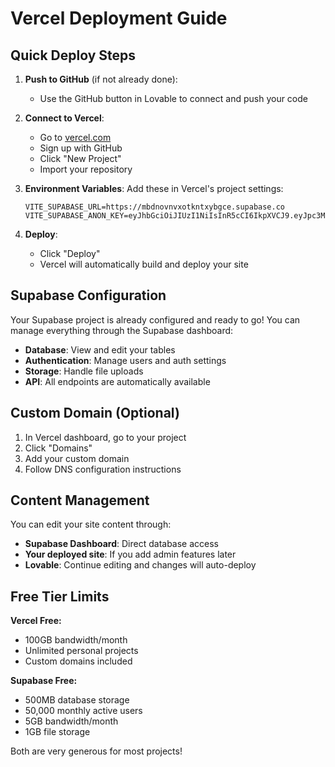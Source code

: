 
# Vercel Deployment Guide

## Quick Deploy Steps

1. **Push to GitHub** (if not already done):
   - Use the GitHub button in Lovable to connect and push your code

2. **Connect to Vercel**:
   - Go to [vercel.com](https://vercel.com)
   - Sign up with GitHub
   - Click "New Project"
   - Import your repository

3. **Environment Variables**:
   Add these in Vercel's project settings:
   ```
   VITE_SUPABASE_URL=https://mbdnovnvxotkntxybgce.supabase.co
   VITE_SUPABASE_ANON_KEY=eyJhbGciOiJIUzI1NiIsInR5cCI6IkpXVCJ9.eyJpc3MiOiJzdXBhYmFzZSIsInJlZiI6Im1iZG5vdm52eG90a250eHliZ2NlIiwicm9sZSI6ImFub24iLCJpYXQiOjE3NDk5Mjg5ODAsImV4cCI6MjA2NTUwNDk4MH0.dh92Ms4oxn9zw68pLKNdi8ZIlCrZyTkLjfOwp2jxrXg
   ```

4. **Deploy**: 
   - Click "Deploy"
   - Vercel will automatically build and deploy your site

## Supabase Configuration

Your Supabase project is already configured and ready to go! You can manage everything through the Supabase dashboard:

- **Database**: View and edit your tables
- **Authentication**: Manage users and auth settings  
- **Storage**: Handle file uploads
- **API**: All endpoints are automatically available

## Custom Domain (Optional)

1. In Vercel dashboard, go to your project
2. Click "Domains" 
3. Add your custom domain
4. Follow DNS configuration instructions

## Content Management

You can edit your site content through:
- **Supabase Dashboard**: Direct database access
- **Your deployed site**: If you add admin features later
- **Lovable**: Continue editing and changes will auto-deploy

## Free Tier Limits

**Vercel Free:**
- 100GB bandwidth/month
- Unlimited personal projects
- Custom domains included

**Supabase Free:**
- 500MB database storage
- 50,000 monthly active users
- 5GB bandwidth/month
- 1GB file storage

Both are very generous for most projects!
